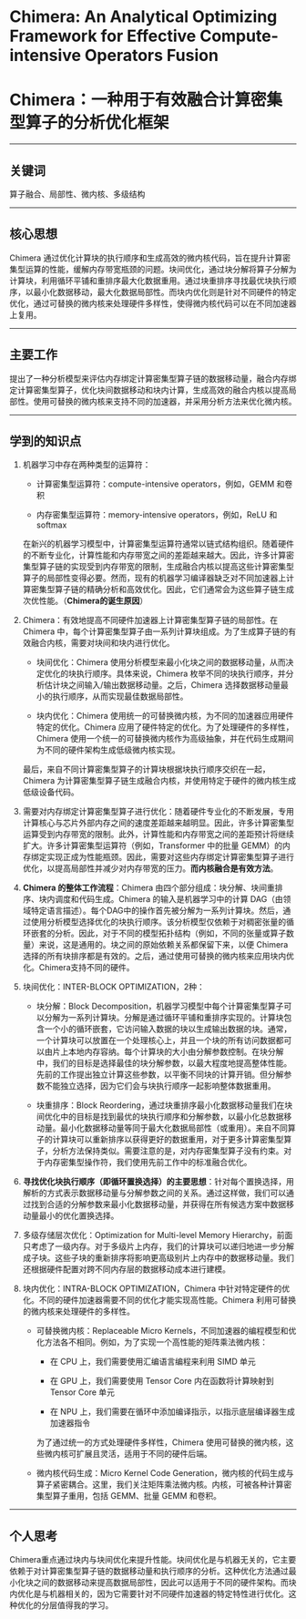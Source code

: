 # Chimera: An Analytical Optimizing Framework for Effective Compute-intensive Operators Fusion

# Chimera：一种用于有效融合计算密集型算子的分析优化框架

---

## 关键词

算子融合、局部性、微内核、多级结构

---

## 核心思想

Chimera 通过优化计算块的执行顺序和生成高效的微内核代码，旨在提升计算密集型运算的性能，缓解内存带宽瓶颈的问题。块间优化，通过块分解将算子分解为计算块，利用循环平铺和重排序最大化数据重用。通过块重排序寻找最优块执行顺序，以最小化数据移动，最大化数据局部性。而块内优化则是针对不同硬件的特定优化，通过可替换的微内核来处理硬件多样性，使得微内核代码可以在不同加速器上复用。

---

## 主要工作

提出了一种分析模型来评估内存绑定计算密集型算子链的数据移动量，融合内存绑定计算密集型算子，优化块间数据移动和块内计算，生成高效的融合内核以提高局部性。使用可替换的微内核来支持不同的加速器，并采用分析方法来优化微内核。

---

## 学到的知识点

1. 机器学习中存在两种类型的运算符：
   
   - 计算密集型运算符：compute-intensive operators，例如，GEMM 和卷积
   
   - 内存密集型运算符：memory-intensive operators，例如，ReLU 和 softmax
   
   在新兴的机器学习模型中，计算密集型运算符通常以链式结构组织。随着硬件的不断专业化，计算性能和内存带宽之间的差距越来越大。因此，许多计算密集型算子链的实现受到内存带宽的限制，生成融合内核以提高这些计算密集型算子的局部性变得必要。然而，现有的机器学习编译器缺乏对不同加速器上计算密集型算子链的精确分析和高效优化。因此，它们通常会为这些算子链生成次优性能。（**Chimera的诞生原因**）

2. Chimera：有效地提高不同硬件加速器上计算密集型算子链的局部性。在 Chimera 中，每个计算密集型算子由一系列计算块组成。为了生成算子链的有效融合内核，需要对块间和块内进行优化。
   
   - 块间优化：Chimera 使用分析模型来最小化块之间的数据移动量，从而决定优化的块执行顺序。具体来说，Chimera 枚举不同的块执行顺序，并分析估计块之间输入/输出数据移动量。之后，Chimera 选择数据移动量最小的执行顺序，从而实现最佳数据局部性。
   
   - 块内优化：Chimera 使用统一的可替换微内核，为不同的加速器应用硬件特定的优化。Chimera 应用了硬件特定的优化。为了处理硬件的多样性，Chimera 使用一个统一的可替换微内核作为高级抽象，并在代码生成期间为不同的硬件架构生成低级微内核实现。
   
   最后，来自不同计算密集型算子的计算块根据块执行顺序交织在一起，Chimera 为计算密集型算子链生成融合内核，并使用特定于硬件的微内核生成低级设备代码。

3. 需要对内存绑定计算密集型算子进行优化：随着硬件专业化的不断发展，专用计算核心与芯片外部内存之间的速度差距越来越明显。因此，许多计算密集型运算受到内存带宽的限制。此外，计算性能和内存带宽之间的差距预计将继续扩大。许多计算密集型运算符（例如，Transformer 中的批量 GEMM）的内存绑定实现正成为性能瓶颈。因此，需要对这些内存绑定计算密集型算子进行优化，以提高局部性并减少对内存带宽的压力。**而内核融合是有效方法**。

4. **Chimera 的整体工作流程**：Chimera 由四个部分组成：块分解、块间重排序、块内调度和代码生成。Chimera 的输入是机器学习中的计算 DAG（由领域特定语言描述）。每个DAG中的操作首先被分解为一系列计算块。然后，通过使用分析模型选择优化的块执行顺序。该分析模型仅依赖于对稠密张量的循环嵌套的分析。因此，对于不同的模型拓扑结构（例如，不同的张量或算子数量）来说，这是通用的。块之间的原始依赖关系都保留下来，以便 Chimera 选择的所有块排序都是有效的。之后，通过使用可替换的微内核来应用块内优化。Chimera支持不同的硬件。

5. 块间优化：INTER-BLOCK OPTIMIZATION，2种：
   
   - 块分解：Block Decomposition，机器学习模型中每个计算密集型算子可以分解为一系列计算块。分解是通过循环平铺和重排序实现的。计算块包含一个小的循环嵌套，它访问输入数据的块以生成输出数据的块。通常，一个计算块可以放置在一个处理核心上，并且一个块的所有访问数据都可以由片上本地内存容纳。每个计算块的大小由分解参数控制。在块分解中，我们的目标是选择最佳的块分解参数，以最大程度地提高整体性能。先前的工作提出独立计算这些参数，以平衡不同块的计算开销。但分解参数不能独立选择，因为它们会与块执行顺序一起影响整体数据重用。
   
   - 块重排序：Block Reordering，通过块重排序最小化数据移动量我们在块间优化中的目标是找到最优的块执行顺序和分解参数，以最小化总数据移动量。最小化数据移动量等同于最大化数据局部性（或重用）。来自不同算子的计算块可以重新排序以获得更好的数据重用，对于更多计算密集型算子，分析方法保持类似。需要注意的是，对内存密集型算子没有约束。对于内存密集型操作符，我们使用先前工作中的标准融合优化。

6. **寻找优化块执行顺序（即循环置换选择）的主要思想**：针对每个置换选择，用解析的方式表示数据移动量与分解参数之间的关系。通过这样做，我们可以通过找到合适的分解参数来最小化数据移动量，并获得在所有候选方案中数据移动量最小的优化置换选择。

7. 多级存储层次优化：Optimization for Multi-level Memory Hierarchy，前面只考虑了一级内存。对于多级片上内存，我们的计算块可以递归地进一步分解成子块。这些子块的重新排序将影响更高级别片上内存中的数据移动量。我们还根据硬件配置对跨不同内存层的数据移动成本进行建模。

8. 块内优化：INTRA-BLOCK OPTIMIZATION，Chimera 中针对特定硬件的优化。不同的硬件加速器需要不同的优化才能实现高性能。Chimera 利用可替换的微内核来处理硬件的多样性。
   
   - 可替换微内核：Replaceable Micro Kernels，不同加速器的编程模型和优化方法各不相同。例如，为了实现一个高性能的矩阵乘法微内核：
     
     - 在 CPU 上，我们需要使用汇编语言编程来利用 SIMD 单元
     
     - 在 GPU 上，我们需要使用 Tensor Core 内在函数将计算映射到 Tensor Core 单元
     
     - 在 NPU 上，我们需要在循环中添加编译指示，以指示底层编译器生成加速器指令
     
     为了通过统一的方式处理硬件多样性，Chimera 使用可替换的微内核，这些微内核可扩展且灵活，适用于不同的硬件后端。
   
   - 微内核代码生成：Micro Kernel Code Generation，微内核的代码生成与算子紧密耦合。这里，我们关注矩阵乘法微内核。内核，可被各种计算密集型算子重用，包括 GEMM、批量 GEMM 和卷积。

---

## 个人思考

Chimera重点通过块内与块间优化来提升性能。块间优化是与机器无关的，它主要依赖于对计算密集型算子链的数据移动量和执行顺序的分析。这种优化方法通过最小化块之间的数据移动来提高数据局部性，因此可以适用于不同的硬件架构。而块内优化是与机器相关的，因为它需要针对不同硬件加速器的特定特性进行优化。这种优化的分层值得我的学习。


